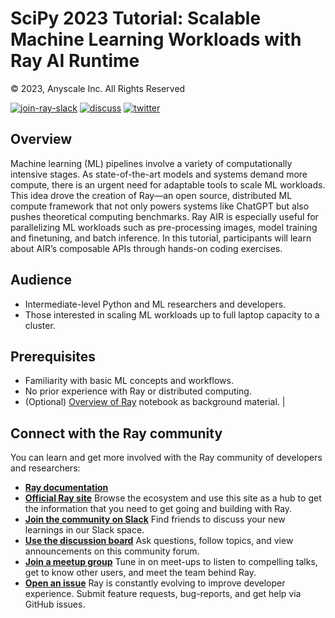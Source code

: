 # SciPy 2023 Tutorial: Scalable Machine Learning Workloads with Ray AI Runtime

© 2023, Anyscale Inc. All Rights Reserved

<a href="https://forms.gle/9TSdDYUgxYs8SA9e8"><img src="https://img.shields.io/badge/Ray-Join%20Slack-blue" alt="join-ray-slack"></a>
<a href="https://discuss.ray.io/"><img src="https://img.shields.io/badge/Discuss-Ask%20Questions-blue" alt="discuss"></a>
<a href="https://twitter.com/raydistributed"><img src="https://img.shields.io/twitter/follow/raydistributed?label=Follow" alt="twitter"></a>

## Overview

Machine learning (ML) pipelines involve a variety of computationally intensive stages. As state-of-the-art models and systems demand more compute, there is an urgent need for adaptable tools to scale ML workloads. This idea drove the creation of Ray—an open source, distributed ML compute framework that not only powers systems like ChatGPT but also pushes theoretical computing benchmarks. Ray AIR is especially useful for parallelizing ML workloads such as pre-processing images, model training and finetuning, and batch inference. In this tutorial, participants will learn about AIR’s composable APIs through hands-on coding exercises.

## Audience

-   Intermediate-level Python and ML researchers and developers.
-   Those interested in scaling ML workloads up to full laptop capacity to a cluster.

## Prerequisites

-   Familiarity with basic ML concepts and workflows.
-   No prior experience with Ray or distributed computing.
-   (Optional) [Overview of Ray](https://github.com/ray-project/ray-educational-materials/blob/main/Introductory_modules/Overview_of_Ray.ipynb) notebook as background material.                           |

## Connect with the Ray community

You can learn and get more involved with the Ray community of developers and researchers:

* [**Ray documentation**](https://docs.ray.io/en/latest)
* [**Official Ray site**](https://www.ray.io/)
Browse the ecosystem and use this site as a hub to get the information that you need to get going and building with Ray.
* [**Join the community on Slack**](https://forms.gle/9TSdDYUgxYs8SA9e8)
Find friends to discuss your new learnings in our Slack space.
* [**Use the discussion board**](https://discuss.ray.io/)
Ask questions, follow topics, and view announcements on this community forum.
* [**Join a meetup group**](https://www.meetup.com/Bay-Area-Ray-Meetup/)
Tune in on meet-ups to listen to compelling talks, get to know other users, and meet the team behind Ray.
* [**Open an issue**](https://github.com/ray-project/ray/issues/new/choose)
Ray is constantly evolving to improve developer experience. Submit feature requests, bug-reports, and get help via GitHub issues.